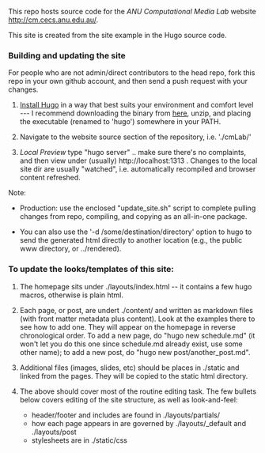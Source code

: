


This repo hosts source code for the *ANU Computational Media Lab* website http://cm.cecs.anu.edu.au/.

This site is created from the site example in the Hugo source code.

### Building and updating the site

For people who are not admin/direct contributors to the head repo, fork this repo in your own github account, and then send a push request with your changes. 

1. [Install Hugo](http://gohugo.io/overview/installing) in a way that best suits your environment and comfort level --- I recommend downloading the binary from [here](https://github.com/spf13/hugo/releases), unzip, and placing the executable (renamed to 'hugo') somewhere in your PATH.

2. Navigate to the website source section of the repository, i.e. './cmLab/'

3. *Local Preview* type "hugo server" .. make sure there's no complaints, and then view under (usually) http://localhost:1313 . Changes to the local site dir are usually "watched", i.e. automatically recompiled and browser content refreshed.

Note:

* Production: use the enclosed "update_site.sh" script to complete pulling changes from repo, compiling, and copying as an all-in-one package.

* You can also use the '-d /some/destination/directory' option to hugo to send the generated html directly to another location (e.g., the public www directory, or ../rendered).


### To update the looks/templates of this site:

1. The homepage sits under ./layouts/index.html -- it contains a few hugo macros, otherwise is plain html.

2. Each page, or post, are undert ./content/ and written as markdown files (with front matter metadata plus content). Look at the examples there to see how to add one. They will appear on the homepage in reverse chronological order. To add a new page, do "hugo new schedule.md" (it won't let you do this one since schedule.md already exist, use some other name); to add a new post, do "hugo new post/another_post.md".

3. Additional files (images, slides, etc) should be places in ./static and linked from the pages. They will be copied to the static html directory.

4. The above should cover most of the routine editing task. The few bullets below covers editing of the site structure, as well as look-and-feel:
	* header/footer and includes are found in ./layouts/partials/
	* how each page appears in are governed by ./layouts/_default and ./layouts/post
	* stylesheets are in ./static/css
